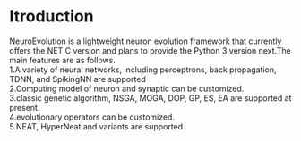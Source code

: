# Itroduction
   NeuroEvolution is a lightweight neuron evolution framework that currently offers the NET C version and plans to provide the Python 3 version next.The main features are as follows.<br/>
1.A variety of neural networks, including perceptrons, back propagation, TDNN, and SpikingNN are supported<br/>
2.Computing model of neuron and synaptic can be customized.<br/>
3.classic genetic algorithm, NSGA, MOGA, DOP, GP, ES, EA are supported at present.<br/>
4.evolutionary operators can be customized.<br/>
5.NEAT, HyperNeat and variants are supported<br/>
